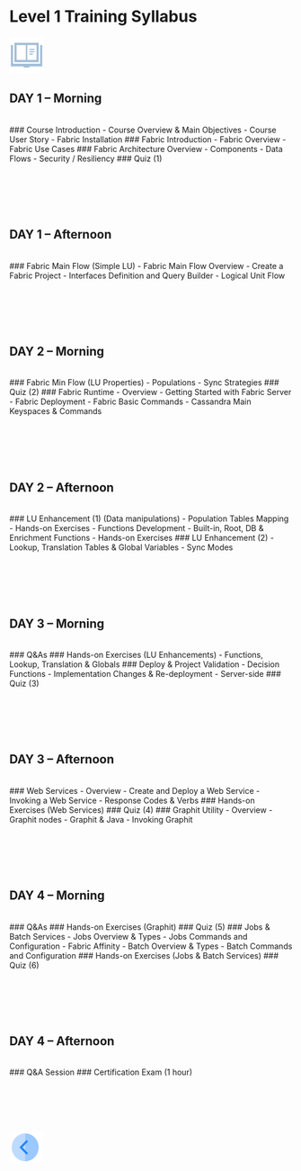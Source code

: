 # Level 1 Training  Syllabus

![](/academy/Training_Level_1/01_Fabric_Introduction/images/syllabus.png) 

## **DAY 1 – Morning**  
<br>  
### Course Introduction
  - Course Overview & Main Objectives
  - Course User Story
  - Fabric Installation
### Fabric Introduction
  - Fabric Overview
  - Fabric Use Cases
### Fabric Architecture Overview
  - Components
  - Data Flows
  - Security / Resiliency
### Quiz (1)
<br><br><br></br></br></br>
  
  
## **DAY 1 – Afternoon**
<br>  
### Fabric Main Flow (Simple LU)
  - Fabric Main Flow Overview
  - Create a Fabric Project
  - Interfaces Definition and Query Builder
  - Logical Unit Flow
<br><br><br></br></br></br>    
   
   
## **DAY 2 – Morning**
<br>  
### Fabric Min Flow (LU Properties)
  - Populations
  - Sync Strategies
### Quiz (2)
### Fabric Runtime
  - Overview
  - Getting Started with Fabric Server
  - Fabric Deployment
  - Fabric Basic Commands
  - Cassandra Main Keyspaces & Commands
<br><br><br></br></br></br>  
  
  
## **DAY 2 – Afternoon**
<br>  
### LU Enhancement (1) (Data manipulations)
  - Population Tables Mapping
  - Hands-on Exercises
  - Functions Development
    - Built-in, Root, DB & Enrichment Functions 
  - Hands-on Exercises
### LU Enhancement (2)
  - Lookup, Translation Tables & Global Variables
  - Sync Modes
<br><br><br></br></br></br>


## **DAY 3 – Morning**
<br>   
### Q&As
### Hands-on Exercises (LU Enhancements)
  -  Functions, Lookup, Translation & Globals
### Deploy & Project Validation
  - Decision Functions
  - Implementation Changes & Re-deployment
  - Server-side
### Quiz (3)
<br><br><br></br></br></br>  
  
  
## **DAY 3 – Afternoon**
<br>  
### Web Services
  - Overview 
  - Create and Deploy a Web Service
  - Invoking a Web Service
  - Response Codes & Verbs
### Hands-on Exercises (Web Services) 
### Quiz (4)
### Graphit Utility
  - Overview
  - Graphit nodes
  - Graphit & Java
  - Invoking Graphit
<br><br><br></br></br></br> 
  
    
## **DAY 4 – Morning**
<br>  
### Q&As
### Hands-on Exercises (Graphit) 
### Quiz (5)
### Jobs & Batch Services
  - Jobs Overview & Types
  - Jobs Commands and Configuration
  - Fabric Affinity
  - Batch Overview & Types
  - Batch Commands and Configuration
### Hands-on Exercises (Jobs & Batch Services)
### Quiz (6)
<br><br><br></br></br></br>  
  
  
## **DAY 4 – Afternoon**
<br>  
### Q&A Session
### Certification Exam (1 hour)
<br><br><br></br></br></br>  
  
  
  
    
    
[<img align="left" width="60" height="54" src="/articles/images/Previous.png">](/academy/Training_Level_1/01_Fabric_Introduction/1_1_Course_Overview.md)
